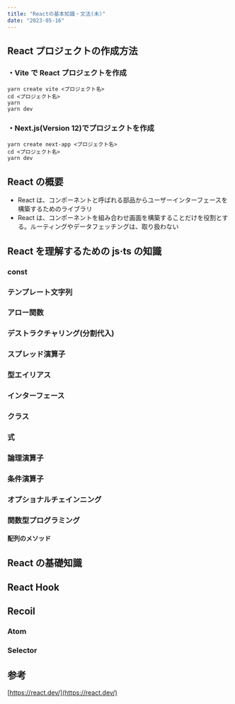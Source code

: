 ```yaml
---
title: "Reactの基本知識・文法(未)"
date: "2023-05-16"
---
```


## React プロジェクトの作成方法

### ・Vite で React プロジェクトを作成

```
yarn create vite <プロジェクト名>
cd <プロジェクト名>
yarn
yarn dev
```

### ・Next.js(Version 12)でプロジェクトを作成

```
yarn create next-app <プロジェクト名>
cd <プロジェクト名>
yarn dev
```

## React の概要

-   React は、コンポーネントと呼ばれる部品からユーザーインターフェースを構築するためのライブラリ
-   React は、コンポーネントを組み合わせ画面を構築することだけを役割とする。ルーティングやデータフェッチングは、取り扱わない

## React を理解するための js·ts の知識

### const

### テンプレート文字列

### アロー関数

### デストラクチャリング(分割代入)

### スプレッド演算子

### 型エイリアス

### インターフェース

### クラス

### 式

### 論理演算子

### 条件演算子

### オプショナルチェインニング

### 関数型プログラミング

#### 配列のメソッド

## React の基礎知識

## React Hook

## Recoil

### Atom

### Selector

## 参考

[https://react.dev/](https://react.dev/)
